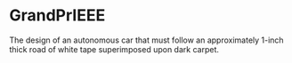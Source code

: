 # GrandPrIEEE
The design of an autonomous car that must follow an approximately 1-inch thick road of white tape superimposed upon dark carpet.

